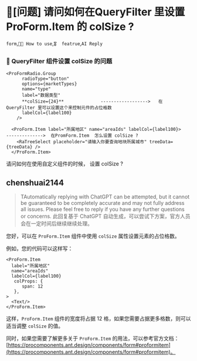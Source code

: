 # 🧐[问题] 请问如何在QueryFilter 里设置 ProForm.Item 的 colSize ?

`form`,`🤷🏼 How to use`,`🎖️  featrue`,`AI Reply`

### 🧐 QueryFilter 组件设置 colSize 的问题

```
<ProFormRadio.Group
      radioType="button"
      options={marketTypes}
      name="type"
      label="数据类型"
      **colSize={24}**              ------------------>   在QueryFilter 里可以设置这个来控制元件的占位格数
      labelCol={label100}
    />

  <ProForm.Item label="所属地区" name="areaIds" labelCol={label100}>    -------------->  在PromForm.Item  怎么设置 colSize ?
    <RaTreeSelect placeholder="请输入你要查询地块所属城市" treeData={treeData} />
  </ProForm.Item>
```

请问如何在使用自定义组件的时候， 设置 colSize ?

## chenshuai2144

> TAutomatically replying with ChatGPT can be attempted, but it cannot be guaranteed to be completely accurate and may not fully address all issues. Please feel free to reply if you have any further questions or concerns.
> 此回复基于 ChatGPT 自动生成，可以尝试下方案，官方人员会在一定时间后继续继续处理。

您好，可以在 `ProForm.Item` 组件中使用 `colSize` 属性设置元素的占位格数。

例如，您的代码可以这样写：

```
<ProForm.Item
  label="所属地区"
  name="areaIds"
  labelCol={label100}
   colProps: {
      span: 12
   },
>
  <Text/>
</ProForm.Item>
```

这样，`ProForm.Item` 组件的宽度将占据 12 格，如果您需要占据更多格数，则可以适当调整 `colSize` 的值。

同时，如果您需要了解更多关于 `ProForm.Item` 的用法，可以参考官方文档：[https://procomponents.ant.design/components/form#proformitem](https://procomponents.ant.design/components/form#proformitem)。
